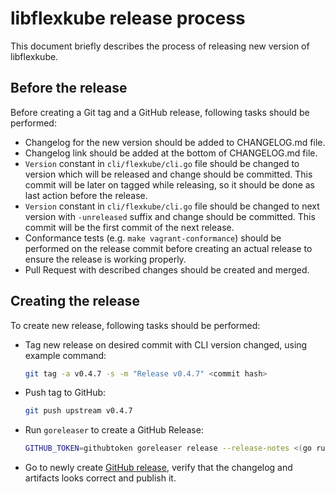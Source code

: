 # libflexkube release process

This document briefly describes the process of releasing new version of libflexkube.

## Before the release

Before creating a Git tag and a GitHub release, following tasks should be performed:

- Changelog for the new version should be added to CHANGELOG.md file.
- Changelog link should be added at the bottom of CHANGELOG.md file.
- `Version` constant in `cli/flexkube/cli.go` file should be changed to version which will be released and change should be committed. This commit will be later on tagged while releasing, so it should be done as last action before the release.
- `Version` constant in `cli/flexkube/cli.go` file should be changed to next version with `-unreleased` suffix and change should be committed. This commit will be the first commit of the next release.
- Conformance tests (e.g. `make vagrant-conformance`) should be performed on the release commit before creating an actual release to ensure the release is working properly.
- Pull Request with described changes should be created and merged.

## Creating the release

To create new release, following tasks should be performed:

- Tag new release on desired commit with CLI version changed, using example command:

  ```sh
  git tag -a v0.4.7 -s -m "Release v0.4.7" <commit hash>
  ```

- Push tag to GitHub:

  ```sh
  git push upstream v0.4.7
  ```

- Run `goreleaser` to create a GitHub Release:

  ```sh
  GITHUB_TOKEN=githubtoken goreleaser release --release-notes <(go run github.com/rcmachado/changelog show 0.4.7)
  ```

- Go to newly create [GitHub release](https://github.com/flexkube/libflexkube/releases/tag/v0.4.7), verify that the changelog and artifacts looks correct and publish it.